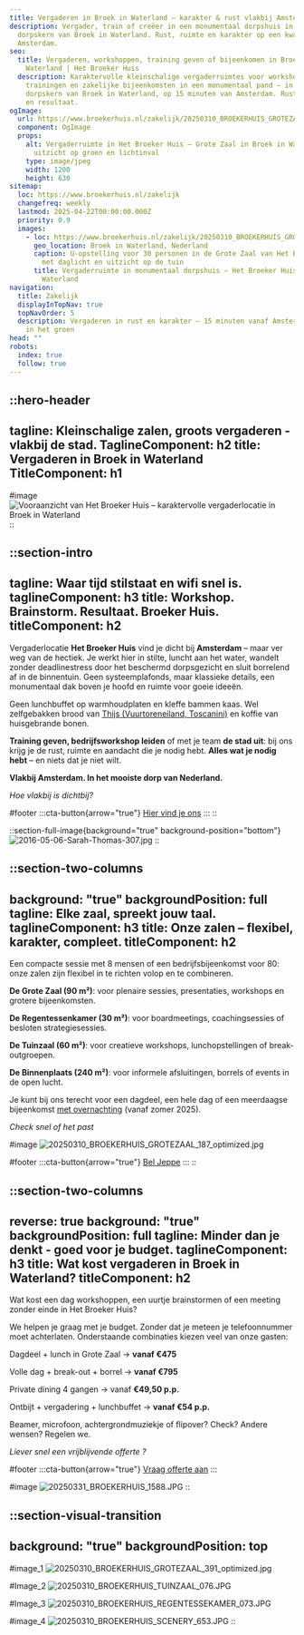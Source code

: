 ```yaml
---
title: Vergaderen in Broek in Waterland – karakter & rust vlakbij Amsterdam
description: Vergader, train of creëer in een monumentaal dorpshuis in de oude
  dorpskern van Broek in Waterland. Rust, ruimte en karakter op een kwartier van
  Amsterdam.
seo:
  title: Vergaderen, workshoppen, training geven of bijeenkomen in Broek in
    Waterland | Het Broeker Huis
  description: Karaktervolle kleinschalige vergaderruimtes voor workshops,
    trainingen en zakelijke bijeenkomsten in een monumentaal pand – in de oude
    dorpskern van Broek in Waterland, op 15 minuten van Amsterdam. Rust, sfeer
    en resultaat.
ogImage:
  url: https://www.broekerhuis.nl/zakelijk/20250310_BROEKERHUIS_GROTEZAAL_391_optimized.jpg
  component: OgImage
  props:
    alt: Vergaderruimte in Het Broeker Huis – Grote Zaal in Broek in Waterland met
      uitzicht op groen en lichtinval
    type: image/jpeg
    width: 1200
    height: 630
sitemap:
  loc: https://www.broekerhuis.nl/zakelijk
  changefreq: weekly
  lastmod: 2025-04-22T00:00:00.000Z
  priority: 0.9
  images:
    - loc: https://www.broekerhuis.nl/zakelijk/20250310_BROEKERHUIS_GROTEZAAL_391_optimized.jpg
      geo_location: Broek in Waterland, Nederland
      caption: U-opstelling voor 30 personen in de Grote Zaal van Het Broeker Huis,
        met daglicht en uitzicht op de tuin
      title: Vergaderruimte in monumentaal dorpshuis – Het Broeker Huis, Broek in
        Waterland
navigation:
  title: Zakelijk
  displayInTopNav: true
  topNavOrder: 5
  description: Vergaderen in rust en karakter – 15 minuten vanaf Amsterdam, midden
    in het groen
head: ""
robots:
  index: true
  follow: true
---
```


::hero-header
---
tagline: Kleinschalige zalen, groots vergaderen - vlakbij de stad.
TaglineComponent: h2
title: Vergaderen in Broek in Waterland
TitleComponent: h1
---
#image
![Vooraanzicht van Het Broeker Huis – karaktervolle vergaderlocatie in Broek in Waterland](/20250331_BROEKERHUIS_1550.JPG)
::

::section-intro
---
tagline: Waar tijd stilstaat en wifi snel is.
taglineComponent: h3
title: Workshop. Brainstorm. Resultaat. Broeker Huis.
titleComponent: h2
---
Vergaderlocatie **Het Broeker Huis** vind je dicht bij **Amsterdam** – maar ver weg van de hectiek. Je werkt hier in stilte, luncht aan het water, wandelt zonder deadlinestress door het beschermd dorpsgezicht en sluit borrelend af in de binnentuin. Geen systeemplafonds, maar klassieke details, een monumentaal dak boven je hoofd en ruimte voor goeie ideeën.

Geen lunchbuffet op warmhoudplaten en kleffe bammen kaas. Wel zelfgebakken brood van [Thijs (Vuurtoreneiland, Toscanini)](/restaurant) en koffie van huisgebrande bonen.

**Training geven, bedrijfsworkshop leiden** of met je team **de stad uit**: bij ons krijg je de rust, ruimte en aandacht die je nodig hebt. **Alles wat je nodig hebt** – en niets dat je niet wilt.

**Vlakbij Amsterdam. In het mooiste dorp van Nederland.**

*Hoe vlakbij is dichtbij?*

#footer
  :::cta-button{arrow="true"}
  [Hier vind je ons](/contact-parkeren)
  :::
::

::section-full-image{background="true" background-position="bottom"}
![2016-05-06-Sarah-Thomas-307.jpg](/grote-zaal/20250310_BROEKERHUIS_GROTEZAAL_391_optimized.jpg)
::

::section-two-columns
---
background: "true"
backgroundPosition: full
tagline: Elke zaal, spreekt jouw taal.
taglineComponent: h3
title: Onze zalen – flexibel, karakter, compleet.
titleComponent: h2
---
Een compacte sessie met 8 mensen of een bedrijfsbijeenkomst voor 80: onze zalen zijn flexibel in te richten volop en te combineren.

**De Grote Zaal (90 m²)**: voor plenaire sessies, presentaties, workshops en grotere bijeenkomsten.

**De Regentessenkamer (30 m²)**: voor boardmeetings, coachingsessies of besloten strategiesessies.

**De Tuinzaal (60 m²)**: voor creatieve workshops, lunchopstellingen of break-outgroepen.

**De Binnenplaats (240 m²)**: voor informele afsluitingen, borrels of events in de open lucht.

Je kunt bij ons terecht voor een dagdeel, een hele dag of een meerdaagse bijeenkomst [met overnachting](/overnachten) (vanaf zomer 2025).

*Check snel of het past*

#image
![20250310\_BROEKERHUIS\_GROTEZAAL\_187\_optimized.jpg](/20250310_BROEKERHUIS_REGENTESSENKAMER_001.JPG)

#footer
  :::cta-button{arrow="true"}
  [Bel Jeppe](\(tel:+31204031314\))
  :::
::

::section-two-columns
---
reverse: true
background: "true"
backgroundPosition: full
tagline: Minder dan je denkt - goed voor je budget.
taglineComponent: h3
title: Wat kost vergaderen in Broek in Waterland?
titleComponent: h2
---
Wat kost een dag workshoppen, een uurtje brainstormen of een meeting zonder einde in Het Broeker Huis?

We helpen je graag met je budget. Zonder dat je meteen je telefoonnummer moet achterlaten. Onderstaande combinaties kiezen veel van onze gasten:

Dagdeel + lunch in Grote Zaal → **vanaf €475**

Volle dag + break-out + borrel → **vanaf €795**

Private dining 4 gangen → vanaf **€49,50 p.p.**

Ontbijt + vergadering + lunchbuffet → **vanaf €54 p.p.**

Beamer, microfoon, achtergrondmuziekje of flipover? Check? Andere wensen? Regelen we.

*Liever snel een vrijblijvende offerte ?*

#footer
  :::cta-button{arrow="true"}
  [Vraag offerte aan](https://forms.gle/aiEtiwAXoj2MywpKA)
  :::

#image
![20250331\_BROEKERHUIS\_1588.JPG](/20250331_BROEKERHUIS_1625.JPG)
::

::section-visual-transition
---
background: "true"
backgroundPosition: top
---
#image_1
![20250310\_BROEKERHUIS\_GROTEZAAL\_391\_optimized.jpg](/grote-zaal/20250310_BROEKERHUIS_GROTEZAAL_391_optimized.jpg)

#Image_2
![20250310\_BROEKERHUIS\_TUINZAAL\_076.JPG](/COLLAGES/TINYFIED_COLLAGES/20250310_BROEKERHUIS_TUINZAAL_076.JPG)

#Image_3
![20250310\_BROEKERHUIS\_REGENTESSEKAMER\_073.JPG](/COLLAGES/TINYFIED_COLLAGES/20250310_BROEKERHUIS_REGENTESSEKAMER_073.JPG)

#image_4
![20250310\_BROEKERHUIS\_SCENERY\_653.JPG](/COLLAGES/TINYFIED_COLLAGES/20250310_BROEKERHUIS_SCENERY_653.JPG)
::
